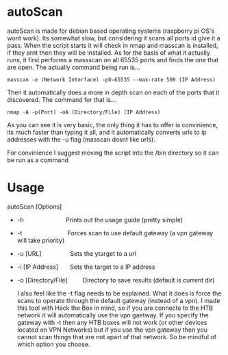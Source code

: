 # autoScan

autoScan is made for debian based operating systems (raspberry pi OS's wont work). Its somewhat slow, but considering it scans all ports id give it a pass. When the script starts it will check in nmap and 
masscan is installed, if they arnt then they will be installed. As for the basis of what it actually runs, it first performs a massscan 
on all 65535 ports and finds the one that are open. The actually command being run is...
```
masscan -e (Network Interface) -p0-65535 --max-rate 500 (IP Address)
```
Then it automatically does a more in depth scan on each of the ports that it discovered. The command for that is...
```
nmap -A -p(Port) -oA (Directory/File) (IP Address)
```
As you can see it is very basic, the only thing it has to offer is convinience, its much faster than typing it all, and it automatically
converts urls to ip addresses with the -u flag (masscan dosnt like urls). 

For convinience I suggest moving the script into the /bin directory so it can be run as a command

# Usage

autoScan [Options]

- -h &nbsp; &nbsp; &nbsp; &nbsp; &nbsp; &nbsp; &nbsp; &nbsp; &nbsp; &nbsp; &nbsp; &nbsp; Prints out the usage guide (pretty simple) 
- -t &nbsp; &nbsp; &nbsp; &nbsp; &nbsp; &nbsp; &nbsp; &nbsp; &nbsp; &nbsp; &nbsp; &nbsp; &nbsp; Forces scan to use default gateway (a vpn gateway will take priority) 
- -u [URL] &nbsp; &nbsp; &nbsp; &nbsp; &nbsp; &nbsp; &nbsp; &nbsp; Sets the ytarget to a url 
- -i [IP Address] &nbsp; &nbsp; &nbsp; Sets the target to a IP address 
- -o [Directory/File] &nbsp; &nbsp; &nbsp; &nbsp; Directory to save results (default is current dir) 

  I also feel like the -t flag needs to be explained. What it does is force the scans to operate through the default gateway (instead of a vpn). I made this tool with Hack the Box in mind, so if you are connecte to the HTB network it will automatically use the vpn gaetway. If you specify the gateway with -t then any HTB boxes will not work (or other devices located on VPN Networks) but if you use the vpn gateway then you cannot scan things that are not apart of that network. So be mindful of which option you choose.
  
